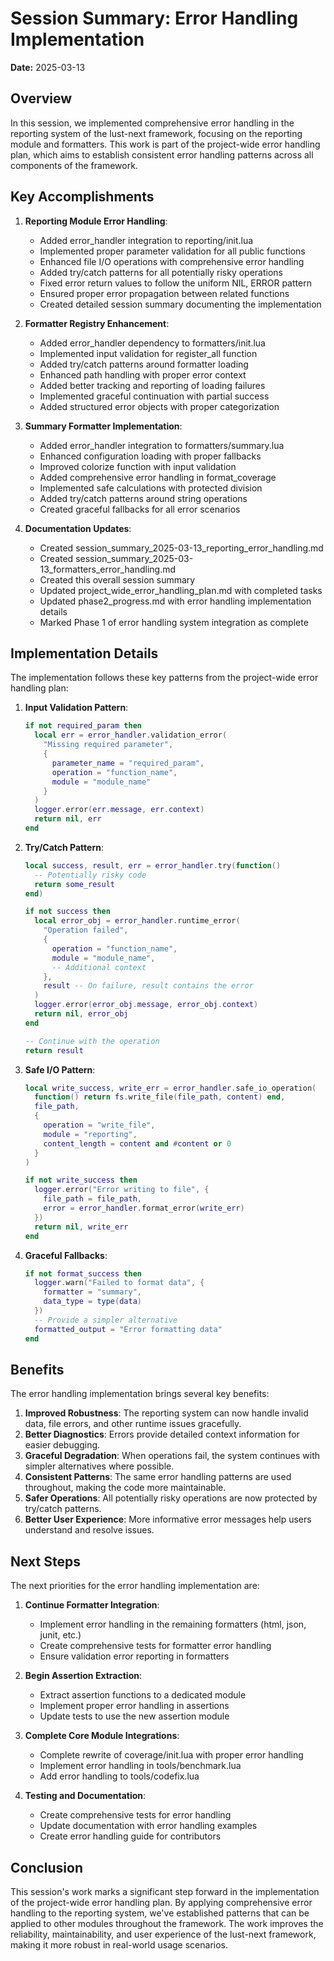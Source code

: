 # Session Summary: Error Handling Implementation

**Date:** 2025-03-13

## Overview

In this session, we implemented comprehensive error handling in the reporting system of the lust-next framework, focusing on the reporting module and formatters. This work is part of the project-wide error handling plan, which aims to establish consistent error handling patterns across all components of the framework.

## Key Accomplishments

1. **Reporting Module Error Handling**:
   - Added error_handler integration to reporting/init.lua
   - Implemented proper parameter validation for all public functions
   - Enhanced file I/O operations with comprehensive error handling
   - Added try/catch patterns for all potentially risky operations
   - Fixed error return values to follow the uniform NIL, ERROR pattern
   - Ensured proper error propagation between related functions
   - Created detailed session summary documenting the implementation

2. **Formatter Registry Enhancement**:
   - Added error_handler dependency to formatters/init.lua
   - Implemented input validation for register_all function
   - Added try/catch patterns around formatter loading
   - Enhanced path handling with proper error context
   - Added better tracking and reporting of loading failures
   - Implemented graceful continuation with partial success
   - Added structured error objects with proper categorization

3. **Summary Formatter Implementation**:
   - Added error_handler integration to formatters/summary.lua
   - Enhanced configuration loading with proper fallbacks
   - Improved colorize function with input validation
   - Added comprehensive error handling in format_coverage
   - Implemented safe calculations with protected division
   - Added try/catch patterns around string operations
   - Created graceful fallbacks for all error scenarios

4. **Documentation Updates**:
   - Created session_summary_2025-03-13_reporting_error_handling.md
   - Created session_summary_2025-03-13_formatters_error_handling.md
   - Created this overall session summary
   - Updated project_wide_error_handling_plan.md with completed tasks
   - Updated phase2_progress.md with error handling implementation details
   - Marked Phase 1 of error handling system integration as complete

## Implementation Details

The implementation follows these key patterns from the project-wide error handling plan:

1. **Input Validation Pattern**:
   ```lua
   if not required_param then
     local err = error_handler.validation_error(
       "Missing required parameter",
       {
         parameter_name = "required_param",
         operation = "function_name",
         module = "module_name"
       }
     )
     logger.error(err.message, err.context)
     return nil, err
   end
   ```

2. **Try/Catch Pattern**:
   ```lua
   local success, result, err = error_handler.try(function()
     -- Potentially risky code
     return some_result
   end)
   
   if not success then
     local error_obj = error_handler.runtime_error(
       "Operation failed",
       {
         operation = "function_name",
         module = "module_name",
         -- Additional context
       },
       result -- On failure, result contains the error
     )
     logger.error(error_obj.message, error_obj.context)
     return nil, error_obj
   end
   
   -- Continue with the operation
   return result
   ```

3. **Safe I/O Pattern**:
   ```lua
   local write_success, write_err = error_handler.safe_io_operation(
     function() return fs.write_file(file_path, content) end,
     file_path,
     {
       operation = "write_file",
       module = "reporting",
       content_length = content and #content or 0
     }
   )
   
   if not write_success then
     logger.error("Error writing to file", {
       file_path = file_path,
       error = error_handler.format_error(write_err)
     })
     return nil, write_err
   end
   ```

4. **Graceful Fallbacks**:
   ```lua
   if not format_success then
     logger.warn("Failed to format data", {
       formatter = "summary",
       data_type = type(data)
     })
     -- Provide a simpler alternative
     formatted_output = "Error formatting data"
   end
   ```

## Benefits

The error handling implementation brings several key benefits:

1. **Improved Robustness**: The reporting system can now handle invalid data, file errors, and other runtime issues gracefully.
2. **Better Diagnostics**: Errors provide detailed context information for easier debugging.
3. **Graceful Degradation**: When operations fail, the system continues with simpler alternatives where possible.
4. **Consistent Patterns**: The same error handling patterns are used throughout, making the code more maintainable.
5. **Safer Operations**: All potentially risky operations are now protected by try/catch patterns.
6. **Better User Experience**: More informative error messages help users understand and resolve issues.

## Next Steps

The next priorities for the error handling implementation are:

1. **Continue Formatter Integration**: 
   - Implement error handling in the remaining formatters (html, json, junit, etc.)
   - Create comprehensive tests for formatter error handling
   - Ensure validation error reporting in formatters

2. **Begin Assertion Extraction**:
   - Extract assertion functions to a dedicated module
   - Implement proper error handling in assertions
   - Update tests to use the new assertion module

3. **Complete Core Module Integrations**:
   - Complete rewrite of coverage/init.lua with proper error handling
   - Implement error handling in tools/benchmark.lua
   - Add error handling to tools/codefix.lua

4. **Testing and Documentation**:
   - Create comprehensive tests for error handling
   - Update documentation with error handling examples
   - Create error handling guide for contributors

## Conclusion

This session's work marks a significant step forward in the implementation of the project-wide error handling plan. By applying comprehensive error handling to the reporting system, we've established patterns that can be applied to other modules throughout the framework. The work improves the reliability, maintainability, and user experience of the lust-next framework, making it more robust in real-world usage scenarios.